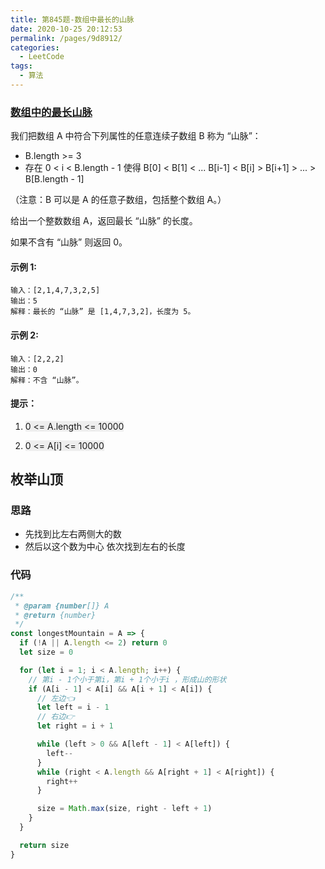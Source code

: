 ```yaml
---
title: 第845题-数组中最长的山脉
date: 2020-10-25 20:12:53
permalink: /pages/9d8912/
categories:
  - LeetCode
tags:
  - 算法
---
```

### [数组中的最长山脉](https://leetcode-cn.com/problems/longest-mountain-in-array/submissions/)

我们把数组 A 中符合下列属性的任意连续子数组 B 称为 “山脉”：

- B.length >= 3
- 存在 0 < i < B.length - 1 使得 B[0] < B[1] < ... B[i-1] < B[i] > B[i+1] > ... > B[B.length - 1]

（注意：B 可以是 A 的任意子数组，包括整个数组 A。）

给出一个整数数组 A，返回最长 “山脉” 的长度。

如果不含有 “山脉” 则返回 0。

#### 示例 1:

```
输入：[2,1,4,7,3,2,5]
输出：5
解释：最长的 “山脉” 是 [1,4,7,3,2]，长度为 5。
```

#### 示例 2:

```
输入：[2,2,2]
输出：0
解释：不含 “山脉”。
```

#### 提示：

1. <font style="background: #eee">0 <= A.length <= 10000</font>
2. <font style="background: #eee">0 <= A[i] <= 10000</font>

   <!-- more -->

## 枚举山顶

### 思路

- 先找到比左右两侧大的数
- 然后以这个数为中心 依次找到左右的长度

### 代码

```JavaScript
/**
 * @param {number[]} A
 * @return {number}
 */
const longestMountain = A => {
  if (!A || A.length <= 2) return 0
  let size = 0

  for (let i = 1; i < A.length; i++) {
    // 第i - 1个小于第i，第i + 1个小于i ，形成山的形状
    if (A[i - 1] < A[i] && A[i + 1] < A[i]) {
      // 左边👈
      let left = i - 1
      // 右边👉
      let right = i + 1

      while (left > 0 && A[left - 1] < A[left]) {
        left--
      }
      while (right < A.length && A[right + 1] < A[right]) {
        right++
      }

      size = Math.max(size, right - left + 1)
    }
  }

  return size
}
```
